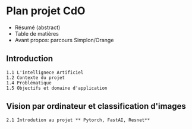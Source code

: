 # Plan projet CdO

- Résumé (abstract)
- Table de matières
- Avant propos: parcours Simplon/Orange

## Introduction
    1.1 L'intellignece Artificiel 
    1.2 Contexte du projet 
    1.4 Problématique
    1.5 Objectifs et domaine d'application

## Vision par ordinateur et classification d'images
    2.1 Ìntrodution au projet ** Pytorch, FastAI, Resnet**
